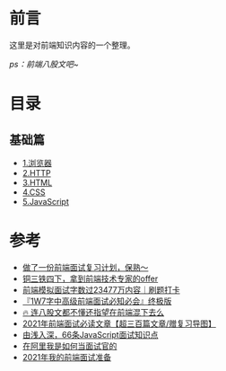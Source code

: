 # 前言

这里是对前端知识内容的一个整理。

*ps：前端八股文吧~*

# 目录

## 基础篇

* [1.浏览器](./base/%E6%B5%8F%E8%A7%88%E5%99%A8.md)
* [2.HTTP](./base/HTTP.md)
* [3.HTML](./base/HTML.md)
* [4.CSS](./base/CSS.md)
* [5.JavaScript](./base/JavaScript.md)

# 参考

* [做了一份前端面试复习计划，保熟～](https://juejin.cn/post/7061588533214969892)
* [铜三铁四下，拿到前端技术专家的offer](https://juejin.cn/post/7086381206236823559)
* [前端模拟面试字数过23477万内容｜刷题打卡](https://juejin.cn/post/6948576107163549732)
* [『1W7字中高级前端面试必知必会』终极版](https://juejin.cn/post/6844904166591070222)
* [🔥 连八股文都不懂还指望在前端混下去么](https://juejin.cn/post/7016593221815910408)
* [2021年前端面试必读文章【超三百篇文章/赠复习导图】](https://juejin.cn/post/6844904116339261447)
* [由浅入深，66条JavaScript面试知识点](https://juejin.cn/post/6844904200917221389)
* [在阿里我是如何当面试官的](https://juejin.cn/post/6844904093425598471#heading-27)
* [2021年我的前端面试准备](https://juejin.cn/post/6989422484722286600)
